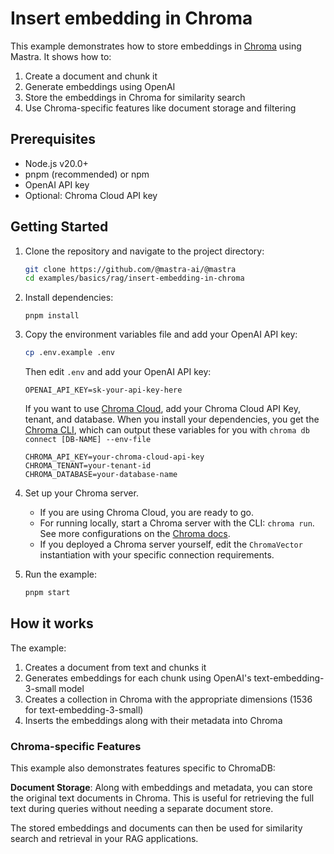 # Insert embedding in Chroma

This example demonstrates how to store embeddings in [Chroma](https://docs.trychroma.com/docs/overview/getting-started) using Mastra. It shows how to:

1. Create a document and chunk it
2. Generate embeddings using OpenAI
3. Store the embeddings in Chroma for similarity search
4. Use Chroma-specific features like document storage and filtering

## Prerequisites

- Node.js v20.0+
- pnpm (recommended) or npm
- OpenAI API key
- Optional: Chroma Cloud API key

## Getting Started

1. Clone the repository and navigate to the project directory:

   ```bash
   git clone https://github.com/@mastra-ai/@mastra
   cd examples/basics/rag/insert-embedding-in-chroma
   ```

2. Install dependencies:

   ```
   pnpm install
   ```

3. Copy the environment variables file and add your OpenAI API key:

   ```bash
   cp .env.example .env
   ```

   Then edit `.env` and add your OpenAI API key:

   ```env
   OPENAI_API_KEY=sk-your-api-key-here
   ```

   If you want to use [Chroma Cloud](https://trychroma.com/signup), add your Chroma Cloud API Key, tenant, and database. When you install your dependencies, you get the [Chroma CLI](https://docs.trychroma.com/docs/cli/db), which can output these variables for you with `chroma db connect [DB-NAME] --env-file`

   ```env
   CHROMA_API_KEY=your-chroma-cloud-api-key
   CHROMA_TENANT=your-tenant-id
   CHROMA_DATABASE=your-database-name
   ```

4. Set up your Chroma server.
   - If you are using Chroma Cloud, you are ready to go.
   - For running locally, start a Chroma server with the CLI: `chroma run`. See more configurations on the [Chroma docs](https://docs.trychroma.com/docs/cli/run).
   - If you deployed a Chroma server yourself, edit the `ChromaVector` instantiation with your specific connection requirements.

5. Run the example:

   ```bash
   pnpm start
   ```

## How it works

The example:

1. Creates a document from text and chunks it
2. Generates embeddings for each chunk using OpenAI's text-embedding-3-small model
3. Creates a collection in Chroma with the appropriate dimensions (1536 for text-embedding-3-small)
4. Inserts the embeddings along with their metadata into Chroma

### Chroma-specific Features

This example also demonstrates features specific to ChromaDB:

**Document Storage**: Along with embeddings and metadata, you can store the original text documents in Chroma. This is useful for retrieving the full text during queries without needing a separate document store.

The stored embeddings and documents can then be used for similarity search and retrieval in your RAG applications.
